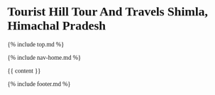 <!DOCTYPE html>
<html lang="en">

<head>
  <title>{{site.title}}</title>
  <link rel="icon" type="image/x-icon" href="images/logo.png">
  <meta name="description"
    content="We Are TourIst Hill Tour And Travels From Shimla himachal Pradesh providing all Himachal Tour packages, Hotel Booking And Activity Booking Service in india.">
  <meta name="keywords"
    content="Tourist Hill,Tourist Hill Travels,Tourist Hill Tour And Travels,Himachal Pradesh tourism,Himachal travel packages,Shimla tour,Manali tour,">
  <meta name="author" content="Tourist hill">
  <link rel="canonical" href="{{site.url}}" />

  
  <meta charset="UTF-8">
  <meta name="viewport" content="width=device-width, initial-scale=1">
  <link rel="stylesheet" href="style.css">
  <link rel="stylesheet" href="https://fonts.googleapis.com/css?family=Poppins">
<script type="application/ld+json">
{
    "@context" : "https://schema.org",
    "@type" : "WebSite",
    "name" : "Tourist Hill Travels",
    "url" : "https://touristhill.in"
}
</script>




  <link rel="stylesheet" href="https://cdnjs.cloudflare.com/ajax/libs/font-awesome/6.6.0/css/all.min.css">
  <link rel="stylesheet" href="https://cdn.jsdelivr.net/npm/swiper@11/swiper-bundle.min.css" />

  <style>
    .w3-round {
      border-radius: 30px;
    }
    a {
      text-decoration: none;
    }

    body,
    h1,
    h2,
    h3,
    h4,
    h5,
    h6 {
      font-family: "Poppins"
    }

    .w3-bar,
    h1,
    button {
      font-family: "Poppins"
    }

    .w3-content {
      max-width: 1200px;
    }


    .swiper {
      width: 100%;
      height: 100%;
    }




    .slide-1 {
      width: fit-content;
    }

    .slide-2 {



      height: 530px;
      width: 320px;
      border-radius: 10px;
    }


  </style>
</head>

<body>
<h1 class="w3-hide">Tourist Hill Tour And Travels Shimla, Himachal Pradesh</h1>

{% include top.md %}
  <!-- Navbar -->
{% include nav-home.md %}

  <!-- Header -->









  <!-- Second Grid -->



 {{ content }}



{% include footer.md %}
 



</body>

</html>